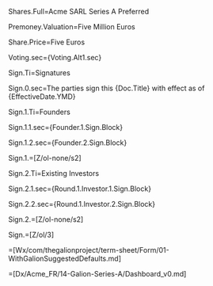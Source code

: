 Shares.Full=Acme SARL Series A Preferred

Premoney.Valuation=Five Million Euros

Share.Price=Five Euros

Voting.sec={Voting.Alt1.sec}

Sign.Ti=Signatures

Sign.0.sec=The parties sign this {Doc.Title} with effect as of {EffectiveDate.YMD}

Sign.1.Ti=Founders

Sign.1.1.sec={Founder.1.Sign.Block}

Sign.1.2.sec={Founder.2.Sign.Block}

Sign.1.=[Z/ol-none/s2]


Sign.2.Ti=Existing Investors

Sign.2.1.sec={Round.1.Investor.1.Sign.Block}

Sign.2.2.sec={Round.1.Investor.2.Sign.Block}

Sign.2.=[Z/ol-none/s2]


Sign.=[Z/ol/3]

=[Wx/com/thegalionproject/term-sheet/Form/01-WithGalionSuggestedDefaults.md]

=[Dx/Acme_FR/14-Galion-Series-A/Dashboard_v0.md]